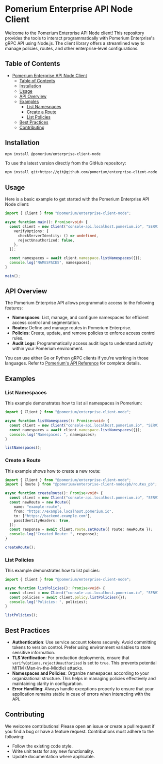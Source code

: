 # Pomerium Enterprise API Node Client

Welcome to the Pomerium Enterprise API Node client! This repository provides the tools to interact programmatically with Pomerium Enterprise's gRPC API using Node.js. The client library offers a streamlined way to manage policies, routes, and other enterprise-level configurations.

## Table of Contents

- [Pomerium Enterprise API Node Client](#pomerium-enterprise-api-node-client)
	- [Table of Contents](#table-of-contents)
	- [Installation](#installation)
	- [Usage](#usage)
	- [API Overview](#api-overview)
	- [Examples](#examples)
		- [List Namespaces](#list-namespaces)
		- [Create a Route](#create-a-route)
		- [List Policies](#list-policies)
	- [Best Practices](#best-practices)
	- [Contributing](#contributing)

## Installation

```bash
npm install @pomerium/enterprise-client-node
```

To use the latest version directly from the GitHub repository:

```bash
npm install git+https://git@github.com/pomerium/enterprise-client-node.git
```

## Usage

Here is a basic example to get started with the Pomerium Enterprise API Node client:

```typescript
import { Client } from "@pomerium/enterprise-client-node";

async function main(): Promise<void> {
  const client = new Client("console-api.localhost.pomerium.io", "SERVICE-ACCOUNT-JWT", {
    verifyOptions: {
      checkServerIdentity: () => undefined,
      rejectUnauthorized: false,
    },
  });

  const namespaces = await client.namespace.listNamespaces({});
  console.log("NAMESPACES", namespaces);
}

main();
```

## API Overview

The Pomerium Enterprise API allows programmatic access to the following features:

- **Namespaces**: List, manage, and configure namespaces for efficient access control and segmentation.
- **Routes**: Define and manage routes in Pomerium Enterprise.
- **Policies**: Create, update, and remove policies to enforce access control rules.
- **Audit Logs**: Programmatically access audit logs to understand activity within your Pomerium environment.

You can use either Go or Python gRPC clients if you're working in those languages. Refer to [Pomerium's API Reference](https://github.com/pomerium/enterprise-client) for complete details.

## Examples

### List Namespaces

This example demonstrates how to list all namespaces in Pomerium:

```typescript
import { Client } from "@pomerium/enterprise-client-node";

async function listNamespaces(): Promise<void> {
  const client = new Client("console-api.localhost.pomerium.io", "SERVICE-ACCOUNT-JWT");
  const namespaces = await client.namespace.listNamespaces({});
  console.log("Namespaces: ", namespaces);
}

listNamespaces();
```

### Create a Route

This example shows how to create a new route:

```typescript
import { Client } from "@pomerium/enterprise-client-node";
import { Route } from "@pomerium/enterprise-client-node/pb/routes_pb";

async function createRoute(): Promise<void> {
  const client = new Client("console-api.localhost.pomerium.io", "SERVICE-ACCOUNT-JWT");
  const newRoute = new Route({
    name: "example-route",
    from: "https://example.localhost.pomerium.io",
    to: ["https://backend.example.com"],
    passIdentityHeaders: true,
  });
  const response = await client.route.setRoute({ route: newRoute });
  console.log("Created Route: ", response);
}

createRoute();
```

### List Policies

This example demonstrates how to list policies:

```typescript
import { Client } from "@pomerium/enterprise-client-node";

async function listPolicies(): Promise<void> {
  const client = new Client("console-api.localhost.pomerium.io", "SERVICE-ACCOUNT-JWT");
  const policies = await client.policy.listPolicies({});
  console.log("Policies: ", policies);
}

listPolicies();
```


## Best Practices

- **Authentication**: Use service account tokens securely. Avoid committing tokens to version control. Prefer using environment variables to store sensitive information.
- **TLS Verification**: For production deployments, ensure that `verifyOptions.rejectUnauthorized` is set to `true`. This prevents potential MITM (Man-in-the-Middle) attacks.
- **Namespaces and Policies**: Organize namespaces according to your organizational structure. This helps in managing policies effectively and maintaining clarity in configuration.
- **Error Handling**: Always handle exceptions properly to ensure that your application remains stable in case of errors when interacting with the API.

## Contributing

We welcome contributions! Please open an issue or create a pull request if you find a bug or have a feature request. Contributions must adhere to the following:

- Follow the existing code style.
- Write unit tests for any new functionality.
- Update documentation where applicable.
